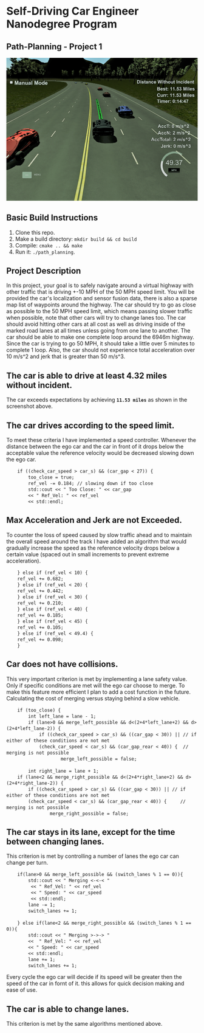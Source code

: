 # Self-Driving Car Engineer Nanodegree Program
## Path-Planning - Project 1

<p align="center">
    <img src="./imgs/img.png" width="960">
</p>

## Basic Build Instructions

1. Clone this repo.
2. Make a build directory: `mkdir build && cd build`
3. Compile: `cmake .. && make`
4. Run it: `./path_planning`.

## Project Description

In this project, your goal is to safely navigate around a virtual highway with other traffic that is driving +-10 MPH of the 50 MPH speed limit. You will be provided the car's localization and sensor fusion data, there is also a sparse map list of waypoints around the highway. The car should try to go as close as possible to the 50 MPH speed limit, which means passing slower traffic when possible, note that other cars will try to change lanes too. The car should avoid hitting other cars at all cost as well as driving inside of the marked road lanes at all times unless going from one lane to another. The car should be able to make one complete loop around the 6946m highway. Since the car is trying to go 50 MPH, it should take a little over 5 minutes to complete 1 loop. Also, the car should not experience total acceleration over 10 m/s^2 and jerk that is greater than 50 m/s^3.

## The car is able to drive at least 4.32 miles without incident.

The car exceeds expectations by achieving **`11.53 miles`** as shown in the screenshot above. 

## The car drives according to the speed limit.

To meet these criteria I have implemented a speed controller. Whenever the distance between the ego car and the car in front of it drops below the acceptable value the reference velocity would be decreased slowing down the ego car.
```
    if ((check_car_speed > car_s) && (car_gap < 27)) {
        too_close = true;
        ref_vel -= 0.184; // slowing down if too close
        std::cout << " Too Close: " << car_gap 
        << " Ref_Vel: " << ref_vel
        << std::endl;
```  
## Max Acceleration and Jerk are not Exceeded.

To counter the loss of speed caused by slow traffic ahead and to maintain the overall speed around the track I have added an algorithm that would gradually increase the speed as the reference velocity drops below a certain value (spaced out in small increments to prevent extreme acceleration).

```
    } else if (ref_vel < 10) { 
    ref_vel += 0.682;
    } else if (ref_vel < 20) {
    ref_vel += 0.442;
    } else if (ref_vel < 30) {
    ref_vel += 0.210;
    } else if (ref_vel < 40) {
    ref_vel += 0.185;
    } else if (ref_vel < 45) {
    ref_vel += 0.105;
    } else if (ref_vel < 49.4) {
    ref_vel += 0.098;
    }
```
## Car does not have collisions.

This very important criterion is met by implementing a lane safety value. Only if specific conditions are met will the ego car choose to merge. To make this feature more efficient I plan to add a cost function in the future. Calculating the cost of merging versus staying behind a slow vehicle.
```
    if (too_close) { 
        int left_lane = lane - 1;
        if (lane>0 && merge_left_possible && d<(2+4*left_lane+2) && d>(2+4*left_lane-2)) {
            if ((check_car_speed > car_s) && ((car_gap < 30)) || // if either of these conditions are not met
            (check_car_speed < car_s) && (car_gap_rear < 40)) {  // merging is not possible    
                    merge_left_possible = false;

        int right_lane = lane + 1;
    if (lane<2 && merge_right_possible && d<(2+4*right_lane+2) && d>(2+4*right_lane-2)) {
        if ((check_car_speed > car_s) && ((car_gap < 30)) || // if either of these conditions are not met
        (check_car_speed < car_s) && (car_gap_rear < 40)) {     // merging is not possible    
                merge_right_possible = false;
```
## The car stays in its lane, except for the time between changing lanes.

This criterion is met by controlling a number of lanes the ego car can change per turn. 
```
    if(lane>0 && merge_left_possible && (switch_lanes % 1 == 0)){            
        std::cout << " Merging <-<-< "
         << " Ref_Vel: " << ref_vel
         << " Speed: " << car_speed
         << std::endl;                
        lane -= 1;
        switch_lanes += 1;

    } else if(lane<2 && merge_right_possible && (switch_lanes % 1 == 0)){
        std::cout << " Merging >->-> "
        <<  " Ref_Vel: " << ref_vel
        << " Speed: " << car_speed
        << std::endl;
        lane += 1;
        switch_lanes += 1;
```
Every cycle the ego car will decide if its speed will be greater then the speed of the car in fornt of it. this allows for quick decision making and ease of use.

## The car is able to change lanes.

This criterion is met by the same algorithms mentioned above. 
